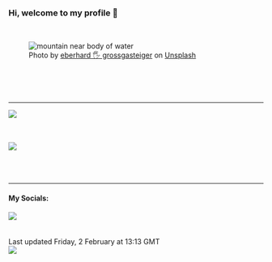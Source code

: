 <h3>Hi, welcome to my profile 👋</h3>

<br />
<figure>
  <img
    src="https://images.unsplash.com/photo-1502481851512-e9e2529bfbf9?crop=entropy&cs=tinysrgb&fit=max&fm=jpg&ixid=M3wyNzQ3MDB8MHwxfHJhbmRvbXx8fHx8fHx8fDE3MDY4NzY0ODB8&ixlib=rb-4.0.3&q=80&w=1080&auto=format"
    alt="mountain near body of water" 
  />
  <figcaption>Photo by <a
    href="https://unsplash.com/@eberhardgross?utm_source=Profile%20readme&utm_medium=referral">eberhard 🖐 grossgasteiger</a> on <a
    href="https://unsplash.com/?utm_source=Profile%20readme&utm_medium=referral">Unsplash</a></figcaption>
</figure>




  <br /><br /><br />

<hr />
<img
  src="https://github-readme-stats.vercel.app/api?username=shanelucy&show_icons=true&theme=calm"
/>
<br /><br /><br />

<img 
  src="https://github-readme-stats.vercel.app/api/top-langs/?username=shanelucy&theme=calm"
/>
<br /><br /><br /><br />
<hr />
<h4>My Socials:</h4>
<a href="https://uk.linkedin.com/in/shane-lucy-4735b616a">
  <img
    src="https://img.shields.io/badge/linkedin%20-%230077B5.svg?&style=for-the-badge&logo=linkedin&logoColor=white"
  />
</a>
<br /><br /><br />
Last updated Friday, 2 February at 13:13 GMT
<br />
<img
  src="https://github.com/ShaneLucy/ShaneLucy/workflows/README%20build/badge.svg"
/>
